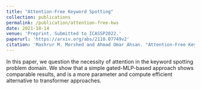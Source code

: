 ```yaml
---
title: "Attention-Free Keyword Spotting"
collection: publications
permalink: /publication/attention-free-kws
date: 2021-10-14
venue: 'Preprint. Submitted to ICASSP2022.'
paperurl: 'https://arxiv.org/abs/2110.07749v2'
citation: 'Mashrur M. Morshed and Ahmad Omar Ahsan. "Attention-Free Keyword Spotting." arXiv preprint arxiv:2110.07749 (2021).'
---
```

In this paper, we question the necessity of attention in the keyword spotting problem domain. We show that a simple gated-MLP-based approach shows comparable results, and is a more parameter and compute efficient alternative to transformer approaches.